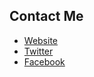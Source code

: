 ## Contact Me

* [Website](https://nightwolf.dev)
* [Twitter](https://twitter.com/nightwolfdev)
* [Facebook](https://www.facebook.com/NightWolfDevelopment/)

<!--
**nightwolfdev/nightwolfdev** is a ✨ _special_ ✨ repository because its `README.md` (this file) appears on your GitHub profile.

Here are some ideas to get you started:

- 🔭 I’m currently working on ...
- 🌱 I’m currently learning ...
- 👯 I’m looking to collaborate on ...
- 🤔 I’m looking for help with ...
- 💬 Ask me about ...
- 📫 How to reach me: ...
- 😄 Pronouns: ...
- ⚡ Fun fact: ...
-->
